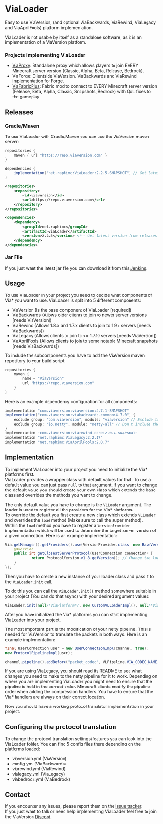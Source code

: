 # ViaLoader
Easy to use ViaVersion, (and optional ViaBackwards, ViaRewind, ViaLegacy and ViaAprilFools) platform implementation.

ViaLoader is not usable by itself as a standalone software, as it is an implementation of a ViaVersion platform.

### Projects implementing ViaLoader
- [ViaProxy](https://github.com/ViaVersion/ViaProxy): Standalone proxy which allows players to join EVERY Minecraft server version (Classic, Alpha, Beta, Release, Bedrock).
- [ViaForge](https://github.com/ViaVersion/ViaForge): Clientside ViaVersion, ViaBackwards and ViaRewind implementation for Forge.
- [ViaFabricPlus](https://github.com/ViaVersion/ViaFabricPlus): Fabric mod to connect to EVERY Minecraft server version (Release, Beta, Alpha, Classic, Snapshots, Bedrock) with QoL fixes to the gameplay.

## Releases
### Gradle/Maven
To use ViaLoader with Gradle/Maven you can use the ViaVersion maven server:
```groovy
repositories {
    maven { url "https://repo.viaversion.com" }
}

dependencies {
    implementation("net.raphimc:ViaLoader:2.2.5-SNAPSHOT") // Get latest version from releases
}
```

```xml
<repositories>
    <repository>
        <id>viaversion</id>
        <url>https://repo.viaversion.com</url>
    </repository>
</repositories>

<dependencies>
    <dependency>
        <groupId>net.raphimc</groupId>
        <artifactId>ViaLoader</artifactId>
        <version>2.2.5</version> <!-- Get latest version from releases -->
    </dependency>
</dependencies>
```

### Jar File
If you just want the latest jar file you can download it from this [Jenkins](https://ci.viaversion.com/view/All/job/ViaLoader/).

## Usage
To use ViaLoader in your project you need to decide what components of Via* you want to use.
ViaLoader is split into 5 different components:
- ViaVersion (Is the base component of ViaLoader [required])
- ViaBackwards (Allows older clients to join to newer server versions [needs ViaVersion])
- ViaRewind (Allows 1.8.x and 1.7.x clients to join to 1.9+ servers [needs ViaBackwards])
- ViaLegacy (Allows clients to join to <= 1.7.10 servers [needs ViaVersion])
- ViaAprilFools (Allows clients to join to some notable Minecraft snapshots [needs ViaBackwards])

To include the subcomponents you have to add the ViaVersion maven repository to your build script:
```groovy
repositories {
    maven {
        name = "ViaVersion"
        url "https://repo.viaversion.com"
    }
}
```
Here is an example dependency configuration for all components:
```groovy
implementation "com.viaversion:viaversion:4.7.1-SNAPSHOT"
implementation("com.viaversion:viabackwards-common:4.7.0") {
    exclude group: "com.viaversion", module: "viaversion" // Exclude transitive dependency. Include manually for more control
    exclude group: "io.netty", module: "netty-all" // Don't include the outdated netty version
}
implementation "com.viaversion:viarewind-core:2.0.4-SNAPSHOT"
implementation "net.raphimc:ViaLegacy:2.2.17"
implementation "net.raphimc:ViaAprilFools:2.0.7"
```

## Implementation
To implement ViaLoader into your project you need to initialize the Via* platforms first.  
ViaLoader provides a wrapper class with default values for that. To use a default value you can just pass ``null`` to that argument.
If you want to change the default value you should create your own class which extends the base class and overrides the methods you want to change.

The only default value you have to change is the ``VLLoader`` argument. The loader is used to register all the providers for the Via* platforms.  
To override the default you first create a new class which extends ``VLLoader`` and overrides the ``load`` method (Make sure to call the super method).  
Within the ``load`` method you have to register a ``VersionProvider`` implementation which will be used to determine the target server version of a given connection.
Here is an example implementation:
```java
Via.getManager().getProviders().use(VersionProvider.class, new BaseVersionProvider() {
    @Override
    public int getClosestServerProtocol(UserConnection connection) {
            return ProtocolVersion.v1_8.getVersion(); // Change the logic here to select the target server version
    }
});
```
Then you have to create a new instance of your loader class and pass it to the ``ViaLoader.init`` call.

To do this you can call the ``ViaLoader.init()`` method somewhere suitable in your project (You can do that async) with your desired argument values:
```java
ViaLoader.init(null/*ViaPlatform*/, new CustomVLLoaderImpl(), null/*ViaInjector*/, null/*ViaCommandHandler*/, ViaBackwardsPlatformImpl::new, ViaLegacyPlatformImpl::new, ViaAprilFoolsPlatformImpl::new);
```

After you have initialized the Via* platforms you can start implementing ViaLoader into your project.

The most important part is the modification of your netty pipeline. This is needed for ViaVersion to translate the packets in both ways.
Here is an example implementation:
```java
final UserConnection user = new UserConnectionImpl(channel, true);
new ProtocolPipelineImpl(user);

channel.pipeline().addBefore("packet_codec", VLPipeline.VIA_CODEC_NAME, new ViaCodec(user));
```
If you are using ViaLegacy, you should read its README to see what changes you need to make to the netty pipeline for it to work.
Depending on where you are implementing ViaLoader you might need to ensure that the pipeline is held in the correct order.
Minecraft clients modify the pipeline order when adding the compression handlers. You have to ensure that the Via* handlers are always on their correct location.

Now you should have a working protocol translator implementation in your project.

## Configuring the protocol translation
To change the protocol translation settings/features you can look into the ViaLoader folder.
You can find 5 config files there depending on the platforms loaded:
- viaversion.yml (ViaVersion)
- config.yml (ViaBackwards)
- viarewind.yml (ViaRewind)
- vialegacy.yml (ViaLegacy)
- viabedrock.yml (ViaBedrock)

## Contact
If you encounter any issues, please report them on the
[issue tracker](https://github.com/ViaVersion/ViaLoader/issues).  
If you just want to talk or need help implementing ViaLoader feel free to join the ViaVersion
[Discord](https://discord.gg/viaversion).
